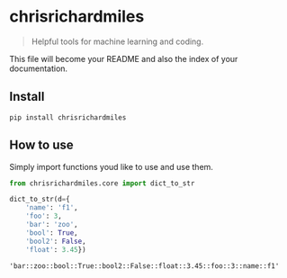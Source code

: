 # chrisrichardmiles
> Helpful tools for machine learning and coding.


This file will become your README and also the index of your documentation.

## Install

`pip install chrisrichardmiles`

## How to use

Simply import functions youd like to use and use them.

```python
from chrisrichardmiles.core import dict_to_str
```

```python
dict_to_str(d={
    'name': 'f1',
    'foo': 3,
    'bar': 'zoo',
    'bool': True,
    'bool2': False,
    'float': 3.45})
```




    'bar::zoo::bool::True::bool2::False::float::3.45::foo::3::name::f1'


